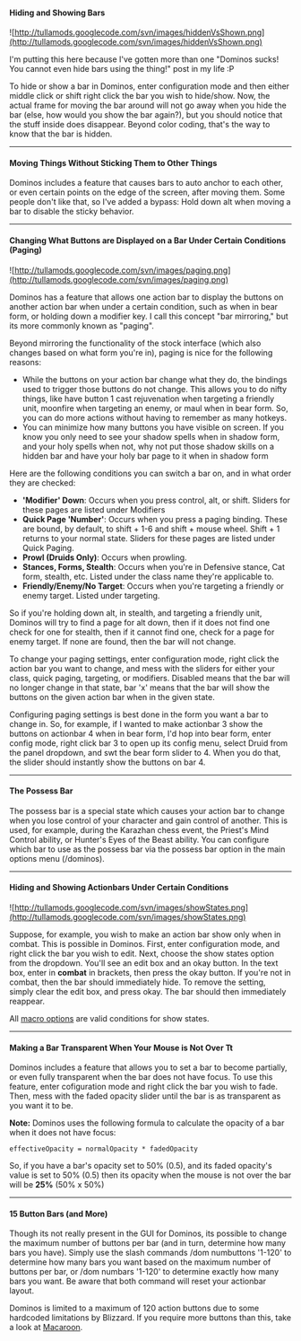#### Hiding and Showing Bars ####

![http://tullamods.googlecode.com/svn/images/hiddenVsShown.png](http://tullamods.googlecode.com/svn/images/hiddenVsShown.png)

I'm putting this here because I've gotten more than one "Dominos sucks!  You cannot even hide bars using the thing!" post in my life :P

To hide or show a bar in Dominos, enter configuration mode and then either middle click or shift right click the bar you wish to hide/show.  Now, the actual frame for moving the bar around will not go away when you hide the bar (else, how would you show the bar again?), but you should notice that the stuff inside does disappear.  Beyond color coding, that's the way to know that the bar is hidden.

---


#### Moving Things Without Sticking Them to Other Things ####

Dominos includes a feature that causes bars to auto anchor to each other, or even certain points on the edge of the screen, after moving them.  Some people don't like that, so I've added a bypass:  Hold down alt when moving a bar to disable the sticky behavior.

---


#### Changing What Buttons are Displayed on a Bar Under Certain Conditions (Paging) ####

![http://tullamods.googlecode.com/svn/images/paging.png](http://tullamods.googlecode.com/svn/images/paging.png)

Dominos has a feature that allows one action bar to display the buttons on another action bar when under a certain condition, such as when in bear form, or holding down a modifier key.  I call this concept "bar mirroring," but its more commonly known as "paging".

Beyond mirroring the functionality of the stock interface (which also changes based on what form you're in), paging is nice for the following reasons:
  * While the buttons on your action bar change what they do, the bindings used to trigger those buttons do not change.  This allows you to do nifty things, like have button 1 cast rejuvenation when targeting a friendly unit, moonfire when targeting an enemy, or maul when in bear form.  So, you can do more actions without having to remember as many hotkeys.
  * You can minimize how many buttons you have visible on screen.  If you know you only need to see your shadow spells when in shadow form, and your holy spells when not, why not put those shadow skills on a hidden bar and have your holy bar page to it when in shadow form

Here are the following conditions you can switch a bar on, and in what order they are checked:
  * **'Modifier' Down**: Occurs when you press control, alt, or shift.  Sliders for these pages are listed under Modifiers
  * **Quick Page 'Number'**: Occurs when you press a paging binding. These are bound, by default, to shift + 1-6 and shift + mouse wheel. Shift + 1 returns to your normal state.  Sliders for these pages are listed under Quick Paging.
  * **Prowl (Druids Only)**: Occurs when prowling.
  * **Stances, Forms, Stealth**: Occurs when you're in Defensive stance, Cat form, stealth, etc.  Listed under the class name they're applicable to.
  * **Friendly/Enemy/No Target**: Occurs when you're targeting a friendly or enemy target.  Listed under targeting.

So if you're holding down alt, in stealth, and targeting a friendly unit, Dominos will try to find a page for alt down, then if it does not find one check for one for stealth, then if it cannot find one, check for a page for enemy target.  If none are found, then the bar will not change.

To change your paging settings, enter configuration mode, right click the action bar you want to change, and mess with the sliders for either your class, quick paging, targeting, or modifiers.  Disabled means that the bar will no longer change in that state, bar 'x' means that the bar will show the buttons on the given action bar when in the given state.

Configuring paging settings is best done in the form you want a bar to change in.  So, for example, if I wanted to make actionbar 3 show the buttons on actionbar 4 when in bear form, I'd hop into bear form, enter config mode, right click bar 3 to open up its config menu, select Druid from the panel dropdown, and swt the bear form slider to 4.  When you do that, the slider should instantly show the buttons on bar 4.

---



#### The Possess Bar ####


The possess bar is a special state which causes your action bar to change when you lose control of your character and gain control of another. This is used, for example, during the Karazhan chess event, the Priest's Mind Control ability, or Hunter's Eyes of the Beast ability.  You can configure which bar to use as the possess bar via the possess bar option in the main options menu (/dominos).

---



#### Hiding and Showing Actionbars Under Certain Conditions ####

![http://tullamods.googlecode.com/svn/images/showStates.png](http://tullamods.googlecode.com/svn/images/showStates.png)


Suppose, for example, you wish to make an action bar show only when in combat. This is possible in Dominos.  First, enter configuration mode, and right click the bar you wish to edit. Next, choose the show states option from the dropdown. You'll see an edit box and an okay button. In the text box, enter in **combat** in brackets, then press the okay button. If you're not in combat, then the bar should immediately hide. To remove the setting, simply clear the edit box, and press okay. The bar should then immediately reappear.

All [macro options](http://www.wowwiki.com/Making_a_macro) are valid conditions for show states.

---



#### Making a Bar Transparent When Your Mouse is Not Over Tt ####


Dominos includes a feature that allows you to set a bar to become partially, or even fully transparent when the bar does not have focus.  To use this feature, enter cofiguration mode and right click the bar you wish to fade.  Then, mess with the faded opacity slider until the bar is as transparent as you want it to be.

**Note:**
Dominos uses the following formula to calculate the opacity of a bar when it does not have focus:
```
effectiveOpacity = normalOpacity * fadedOpacity
```
So, if you have a bar's opacity set to 50% (0.5), and its faded opacity's value is set to 50% (0.5) then its opacity when the mouse is not over the bar will be **25%** (50% x 50%)

---



#### 15 Button Bars (and More) ####


Though its not really present in the GUI for Dominos, its possible to change the maximum number of buttons per bar (and in turn, determine how many bars you have).  Simply use the slash commands /dom numbuttons '1-120' to determine how many bars you want based on the maximum number of buttons per bar, or /dom numbars '1-120' to determine exactly how many bars you want.  Be aware that both command will reset your actionbar layout.

Dominos is limited to a maximum of 120 action buttons due to some hardcoded limitations by Blizzard.  If you require more buttons than this, take a look at [Macaroon](http://www.wowinterface.com/downloads/info10636-Macaroon.html).